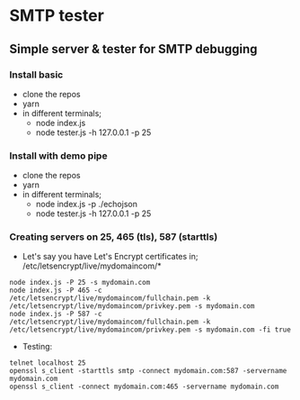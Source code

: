 # SMTP tester

## Simple server & tester for SMTP debugging

### Install basic

- clone the repos
- yarn
- in different terminals;
  - node index.js
  - node tester.js -h 127.0.0.1 -p 25

### Install with demo pipe

- clone the repos
- yarn
- in different terminals;
  - node index.js -p ./echojson
  - node tester.js -h 127.0.0.1 -p 25

### Creating servers on 25, 465 (tls), 587 (starttls)

- Let's say you have Let's Encrypt certificates in; /etc/letsencrypt/live/mydomaincom/\*

```
node index.js -P 25 -s mydomain.com
node index.js -P 465 -c /etc/letsencrypt/live/mydomaincom/fullchain.pem -k /etc/letsencrypt/live/mydomaincom/privkey.pem -s mydomain.com
node index.js -P 587 -c /etc/letsencrypt/live/mydomaincom/fullchain.pem -k /etc/letsencrypt/live/mydomaincom/privkey.pem -s mydomain.com -fi true

```

- Testing:

```
telnet localhost 25
openssl s_client -starttls smtp -connect mydomain.com:587 -servername mydomain.com
openssl s_client -connect mydomain.com:465 -servername mydomain.com
```
